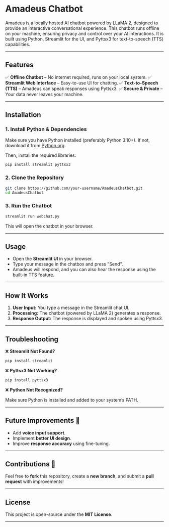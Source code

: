 # Amadeus Chatbot

Amadeus is a locally hosted AI chatbot powered by LLaMA 2, designed to provide an interactive conversational experience. This chatbot runs offline on your machine, ensuring privacy and control over your AI interactions. It is built using Python, Streamlit for the UI, and Pyttsx3 for text-to-speech (TTS) capabilities.

---

## Features
✅ **Offline Chatbot** – No internet required, runs on your local system.
✅ **Streamlit Web Interface** – Easy-to-use UI for chatting.
✅ **Text-to-Speech (TTS)** – Amadeus can speak responses using Pyttsx3.
✅ **Secure & Private** – Your data never leaves your machine.

---

## Installation

### 1. **Install Python & Dependencies**
Make sure you have Python installed (preferably Python 3.10+). If not, download it from [Python.org](https://www.python.org/).

Then, install the required libraries:
```sh
pip install streamlit pyttsx3
```

### 2. **Clone the Repository**
```sh
git clone https://github.com/your-username/AmadeusChatbot.git
cd AmadeusChatbot
```

### 3. **Run the Chatbot**
```sh
streamlit run webchat.py
```

This will open the chatbot in your browser.

---

## Usage
- Open the **Streamlit UI** in your browser.
- Type your message in the chatbox and press "Send".
- Amadeus will respond, and you can also hear the response using the built-in TTS feature.

---

## How It Works
1. **User Input:** You type a message in the Streamlit chat UI.
2. **Processing:** The chatbot (powered by LLaMA 2) generates a response.
3. **Response Output:** The response is displayed and spoken using Pyttsx3.

---

## Troubleshooting
❌ **Streamlit Not Found?**

```sh
pip install streamlit
```

❌ **Pyttsx3 Not Working?**

```sh
pip install pyttsx3
```

❌ **Python Not Recognized?**

Make sure Python is installed and added to your system’s PATH.

---

## Future Improvements 🚀
- Add **voice input support**.
- Implement **better UI design**.
- Improve **response accuracy** using fine-tuning.

---

## Contributions 🤝
Feel free to **fork** this repository, create a **new branch**, and submit a **pull request** with improvements!

---

## License
This project is open-source under the **MIT License**.

---


